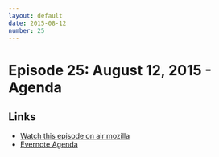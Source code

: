 ```yaml
---
layout: default
date: 2015-08-12
number: 25
---
```


# Episode 25: August 12, 2015 - Agenda

## Links
* [Watch this episode on air mozilla](https://air.mozilla.org/the-joy-of-coding-mconley-livehacks-on-firefox-episode-25/)
* [Evernote Agenda](https://www.evernote.com/l/AbKLFF_CARFMBLKOMOZ5NqgyxZrVTXJFyP4)
